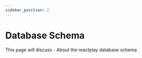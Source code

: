 ```yaml
---
sidebar_position: 2
---
```


# Database Schema

This page will discuss - About the reactplay database schema
